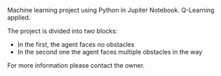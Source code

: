 Machine learning project using Python in Jupiter Notebook.
Q-Learning applied.

The project is divided into two blocks: 
- In the first, the agent faces no obstacles
- In the second one the agent faces multiple obstacles in the way

For more information please contact the owner.
